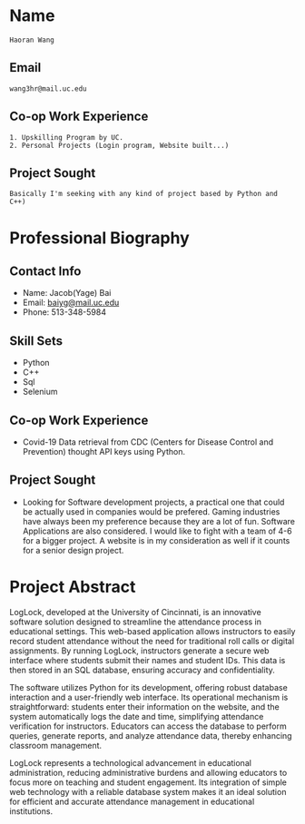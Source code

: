 # Name
```
Haoran Wang
```
## Email
```
wang3hr@mail.uc.edu
```
## Co-op Work Experience
```
1. Upskilling Program by UC.
2. Personal Projects (Login program, Website built...)
```
## Project Sought
```
Basically I'm seeking with any kind of project based by Python and C++)
```

# Professional Biography
## Contact Info
 - Name: Jacob(Yage) Bai
 - Email: baiyg@mail.uc.edu
 - Phone: 513-348-5984

## Skill Sets
 - Python
 - C++
 - Sql
 - Selenium

## Co-op Work Experience
 - Covid-19 Data retrieval from CDC (Centers for Disease Control and Prevention) thought API keys using Python.

## Project Sought
 - Looking for Software development projects, a practical one that could be actually used in companies would be prefered. Gaming industries have always been my preference because they are a lot of fun. Software Applications are also considered. I would like to fight with a team of 4-6 for a bigger project. A website is in my consideration as well if it counts for a senior design project.


# Project Abstract

LogLock, developed at the University of Cincinnati, is an innovative software solution designed to streamline the attendance process in educational settings. This web-based application allows instructors to easily record student attendance without the need for traditional roll calls or digital assignments. By running LogLock, instructors generate a secure web interface where students submit their names and student IDs. This data is then stored in an SQL database, ensuring accuracy and confidentiality.

The software utilizes Python for its development, offering robust database interaction and a user-friendly web interface. Its operational mechanism is straightforward: students enter their information on the website, and the system automatically logs the date and time, simplifying attendance verification for instructors. Educators can access the database to perform queries, generate reports, and analyze attendance data, thereby enhancing classroom management.

LogLock represents a technological advancement in educational administration, reducing administrative burdens and allowing educators to focus more on teaching and student engagement. Its integration of simple web technology with a reliable database system makes it an ideal solution for efficient and accurate attendance management in educational institutions.
